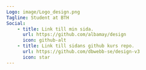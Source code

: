 ```yaml
---
Logo: image/Logo_design.png
Tagline: Student at BTH
Social:
    - title: Link till min sida.
      url: https://github.com/albamay/design
      icon: github-alt
    - title: Link till sidans github kurs repo.
      url: https://github.com/dbwebb-se/design-v3
      icon: star
---
```

